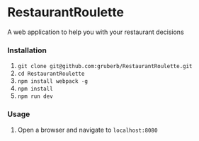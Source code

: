 # RestaurantRoulette
A web application to help you with your restaurant decisions

### Installation

1. `git clone git@github.com:gruberb/RestaurantRoulette.git`
2. `cd RestaurantRoulette`
3. `npm install webpack -g`
4. `npm install`
5. `npm run dev`

### Usage

1. Open a browser and navigate to `localhost:8080`
